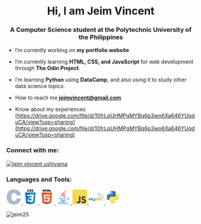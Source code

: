 <h1 align="center">Hi, I am Jeim Vincent</h1>
<h3 align="center">A Computer Science student at the Polytechnic University of the Philippines</h3>

- I’m currently working on **my portfolio website**

- I’m currently learning **HTML, CSS, and JavaScript** for web development through **The Odin Project**.

- I’m learning **Python** using **DataCamp**, and also using it to study other data science topics.

- How to reach me **jeimvincent@gmail.com**

- Know about my experiences [https://drive.google.com/file/d/10frLpUHMPqMYBq6p3wn6Xa646YUqduCA/view?usp=sharing](https://drive.google.com/file/d/10frLpUHMPqMYBq6p3wn6Xa646YUqduCA/view?usp=sharing)

<h3 align="left">Connect with me:</h3>
<p align="left">
<a href="https://linkedin.com/in/jeim vincent ushiyama" target="blank"><img align="center" src="https://raw.githubusercontent.com/rahuldkjain/github-profile-readme-generator/master/src/images/icons/Social/linked-in-alt.svg" alt="jeim vincent ushiyama" height="30" width="40" /></a>
</p>

<h3 align="left">Languages and Tools:</h3>
<p align="left"> <a href="https://www.cprogramming.com/" target="_blank" rel="noreferrer"> <img src="https://raw.githubusercontent.com/devicons/devicon/master/icons/c/c-original.svg" alt="c" width="40" height="40"/> </a> <a href="https://www.w3schools.com/css/" target="_blank" rel="noreferrer"> <img src="https://raw.githubusercontent.com/devicons/devicon/master/icons/css3/css3-original-wordmark.svg" alt="css3" width="40" height="40"/> </a> <a href="https://www.w3.org/html/" target="_blank" rel="noreferrer"> <img src="https://raw.githubusercontent.com/devicons/devicon/master/icons/html5/html5-original-wordmark.svg" alt="html5" width="40" height="40"/> </a> <a href="https://www.java.com" target="_blank" rel="noreferrer"> <img src="https://raw.githubusercontent.com/devicons/devicon/master/icons/java/java-original.svg" alt="java" width="40" height="40"/> </a> <a href="https://developer.mozilla.org/en-US/docs/Web/JavaScript" target="_blank" rel="noreferrer"> <img src="https://raw.githubusercontent.com/devicons/devicon/master/icons/javascript/javascript-original.svg" alt="javascript" width="40" height="40"/> </a> <a href="https://www.mysql.com/" target="_blank" rel="noreferrer"> <img src="https://raw.githubusercontent.com/devicons/devicon/master/icons/mysql/mysql-original-wordmark.svg" alt="mysql" width="40" height="40"/> </a> <a href="https://www.python.org" target="_blank" rel="noreferrer"> <img src="https://raw.githubusercontent.com/devicons/devicon/master/icons/python/python-original.svg" alt="python" width="40" height="40"/> </a> </p>

<p><img align="center" src="https://github-readme-streak-stats.herokuapp.com/?user=jeim25&" alt="jeim25" /></p>
